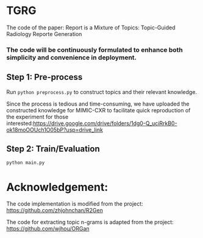 # TGRG

The code of the paper:  Report is a Mixture of Topics: Topic-Guided Radiology Reporte
 Generation

### The code will be continuously formulated to enhance both simplicity and convenience in deployment.

## Step 1: Pre-process

Run `python preprocess.py` to construct topics and their relevant knowledge.

Since the process is tedious and time-consuming, we have uploaded the constructed knowledge for MIMIC-CXR to facilitate quick reproduction of the experiment for those interested:https://drive.google.com/drive/folders/1dg0-Q_uciRrkB0-ok18moOOUch1O05bP?usp=drive_link


## Step 2: Train/Evaluation

```
python main.py 
```

# Acknowledgement:
The code implementation is modified from the project: https://github.com/zhjohnchan/R2Gen

The code for extracting topic n-grams is adapted from the project: https://github.com/wjhou/ORGan

